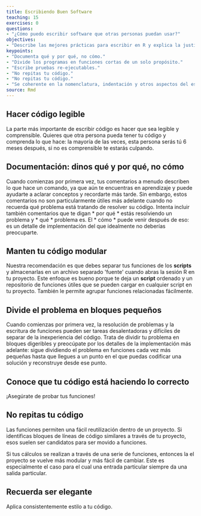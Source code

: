 ```yaml
---
title: Escribiendo Buen Software
teaching: 15
exercises: 0
questions:
- "¿Cómo puedo escribir software que otras personas puedan usar?"
objectives:
- "Describe las mejores prácticas para escribir en R y explica la justificación de cada una."
keypoints:
- "Documenta qué y por qué, no cómo."
- "Divide los programas en funciones cortas de un solo propósito."
- "Escribe pruebas re-ejecutables."
- "No repitas tu código."
- "No repitas tu código."
- "Se coherente en la nomenclatura, indentación y otros aspectos del estilo."
source: Rmd
---
```


## Hacer código legible

La parte más importante de escribir código es hacer que sea legible y comprensible.
Quieres que otra persona pueda tener tu código y comprenda lo que hace: la mayoría de las veces, esta persona 
serás tú 6 meses después, si no es comprensible te estarás culpando.

## Documentación: dinos qué y por qué, no cómo

Cuando comienzas por primera vez, tus comentarios a menudo describen lo que hace un comando, ya que aún te 
encuentras en aprendizaje y puede ayudarte a aclarar conceptos y recordarte más tarde. Sin embargo, estos 
comentarios no son particularmente útiles más adelante cuando no recuerda qué problema está tratando de 
resolver su código. Intenta incluir también comentarios que te digan * por qué * estás resolviendo un problema 
y * qué * problema es. El * cómo * puede venir después de eso: es un detalle de implementación del que 
idealmente no deberías preocuparte.

## Manten tu código modular

Nuestra recomendación es que debes separar tus funciones de los **scripts** y 
almacenarlas en un archivo separado 'fuente' cuando abras la sesión R en tu proyecto. Este enfoque es bueno 
porque te deja un **script** ordenado y un repositorio de funciones útiles que se pueden cargar en 
cualquier script en tu proyecto. También le permite agrupar funciones relacionadas 
fácilmente.

## Divide el problema en bloques pequeños

Cuando comienzas por primera vez, la resolución de problemas y la escritura de funciones pueden ser tareas 
desalentadoras y difíciles de separar de la inexperiencia del código. Trata de dividir tu problema en bloques 
digeribles y preocúpate por los detalles de la implementación más adelante: sigue dividiendo el problema en 
funciones cada vez más pequeñas hasta que llegues a un punto en el que puedas codificar una solución y 
reconstruye desde ese punto.

## Conoce que tu código está haciendo lo correcto

¡Asegúrate de probar tus funciones!

## No repitas tu código

Las funciones permiten una fácil reutilización dentro de un proyecto. Si identificas bloques de líneas de código similares a través de tu proyecto, esos suelen ser candidatos para ser
movido a funciones.

Si tus cálculos se realizan a través de una serie de funciones, entonces la
el proyecto se vuelve más modular y más fácil de cambiar. Este es especialmente el caso para el cual una entrada particular siempre da una salida particular.

## Recuerda ser elegante

Aplica consistentemente estilo a tu código.
